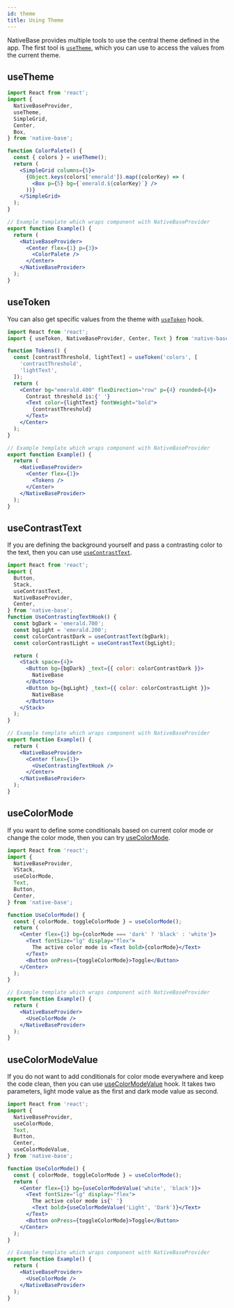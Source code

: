 ```yaml
---
id: theme
title: Using Theme
---
```


NativeBase provides multiple tools to use the central theme defined in the app. The first tool is [`useTheme`](/use-theme), which you can use to access the values from the current theme.

## useTheme

```jsx isLive=true
import React from 'react';
import {
  NativeBaseProvider,
  useTheme,
  SimpleGrid,
  Center,
  Box,
} from 'native-base';

function ColorPalete() {
  const { colors } = useTheme();
  return (
    <SimpleGrid columns={5}>
      {Object.keys(colors['emerald']).map((colorKey) => (
        <Box p={5} bg={`emerald.${colorKey}`} />
      ))}
    </SimpleGrid>
  );
}

// Example template which wraps component with NativeBaseProvider
export function Example() {
  return (
    <NativeBaseProvider>
      <Center flex={1} p={3}>
        <ColorPalete />
      </Center>
    </NativeBaseProvider>
  );
}
```

## useToken

You can also get specific values from the theme with [`useToken`](/use-token) hook.

```jsx isLive=true
import React from 'react';
import { useToken, NativeBaseProvider, Center, Text } from 'native-base';

function Tokens() {
  const [contrastThreshold, lightText] = useToken('colors', [
    'contrastThreshold',
    'lightText',
  ]);
  return (
    <Center bg="emerald.400" flexDirection="row" p={4} rounded={4}>
      Contrast threshold is:{' '}
      <Text color={lightText} fontWeight="bold">
        {contrastThreshold}
      </Text>
    </Center>
  );
}

// Example template which wraps component with NativeBaseProvider
export function Example() {
  return (
    <NativeBaseProvider>
      <Center flex={1}>
        <Tokens />
      </Center>
    </NativeBaseProvider>
  );
}
```

## useContrastText

If you are defining the background yourself and pass a contrasting color to the text, then you can use [`useContrastText`](use-contrast-text).

```jsx isLive=true
import React from 'react';
import {
  Button,
  Stack,
  useContrastText,
  NativeBaseProvider,
  Center,
} from 'native-base';
function UseContrastingTextHook() {
  const bgDark = 'emerald.700';
  const bgLight = 'emerald.200';
  const colorContrastDark = useContrastText(bgDark);
  const colorContrastLight = useContrastText(bgLight);

  return (
    <Stack space={4}>
      <Button bg={bgDark} _text={{ color: colorContrastDark }}>
        NativeBase
      </Button>
      <Button bg={bgLight} _text={{ color: colorContrastLight }}>
        NativeBase
      </Button>
    </Stack>
  );
}

// Example template which wraps component with NativeBaseProvider
export function Example() {
  return (
    <NativeBaseProvider>
      <Center flex={1}>
        <UseContrastingTextHook />
      </Center>
    </NativeBaseProvider>
  );
}
```

## useColorMode

If you want to define some conditionals based on current color mode or change the color mode, then you can try [useColorMode](useColorMode.md).

```jsx isLive=true
import React from 'react';
import {
  NativeBaseProvider,
  VStack,
  useColorMode,
  Text,
  Button,
  Center,
} from 'native-base';

function UseColorMode() {
  const { colorMode, toggleColorMode } = useColorMode();
  return (
    <Center flex={1} bg={colorMode === 'dark' ? 'black' : 'white'}>
      <Text fontSize="lg" display="flex">
        The active color mode is <Text bold>{colorMode}</Text>
      </Text>
      <Button onPress={toggleColorMode}>Toggle</Button>
    </Center>
  );
}

// Example template which wraps component with NativeBaseProvider
export function Example() {
  return (
    <NativeBaseProvider>
      <UseColorMode />
    </NativeBaseProvider>
  );
}
```

## useColorModeValue

If you do not want to add conditionals for color mode everywhere and keep the code clean, then you can use [useColorModeValue](useColorModeValue.md) hook. It takes two parameters, light mode value as the first and dark mode value as second.

```jsx isLive=true
import React from 'react';
import {
  NativeBaseProvider,
  useColorMode,
  Text,
  Button,
  Center,
  useColorModeValue,
} from 'native-base';

function UseColorMode() {
  const { colorMode, toggleColorMode } = useColorMode();
  return (
    <Center flex={1} bg={useColorModeValue('white', 'black')}>
      <Text fontSize="lg" display="flex">
        The active color mode is{' '}
        <Text bold>{useColorModeValue('Light', 'Dark')}</Text>
      </Text>
      <Button onPress={toggleColorMode}>Toggle</Button>
    </Center>
  );
}

// Example template which wraps component with NativeBaseProvider
export function Example() {
  return (
    <NativeBaseProvider>
      <UseColorMode />
    </NativeBaseProvider>
  );
}
```
